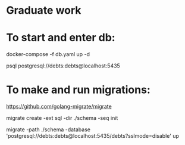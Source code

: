 # Graduate work

# To start and enter db:
docker-compose -f db.yaml up -d

psql postgresql://debts:debts@localhost:5435

# To make and run migrations:
https://github.com/golang-migrate/migrate

migrate create -ext sql -dir ./schema -seq init

migrate -path ./schema -database 'postgresql://debts:debts@localhost:5435/debts?sslmode=disable' up
